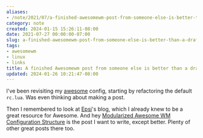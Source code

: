 ```yaml
---
aliases:
- /note/2021/07/a-finished-awesomewm-post-from-someone-else-is-better-than-a-draft-from-me/
category: note
created: 2024-01-15 15:26:11-08:00
date: 2021-07-27 00:00:00-07:00
slug: a-finished-awesomewm-post-from-someone-else-is-better-than-a-draft-from-me
tags:
- awesomewm
- linux
- links
title: A finished Awesomewm post from someone else is better than a draft from me
updated: 2024-01-26 10:21:47-08:00
---
```


I've been revisiting my [awesome](https://awesomewm.org) config, starting by refactoring the default `rc.lua`.  Was even thinking about making a post.

Then I remembered to look at [Epsi](http://epsi-rns.github.io)'s blog, which I already knew to be a great resource for Awesome.  And hey [Modularized Awesome WM Configuration Structure](http://epsi-rns.github.io/desktop/2016/07/06/modularized-awesome-structure.html) is the post I want to write, except better. Plenty of other great posts there too.